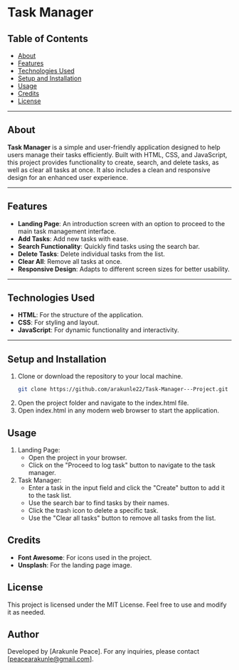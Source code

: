 # Task Manager

## Table of Contents
- [About](#about)
- [Features](#features)
- [Technologies Used](#technologies-used)
- [Setup and Installation](#setup-and-installation)
- [Usage](#usage)
- [Credits](#credits)
- [License](#license)

---

## About
**Task Manager** is a simple and user-friendly application designed to help users manage their tasks efficiently. Built with HTML, CSS, and JavaScript, this project provides functionality to create, search, and delete tasks, as well as clear all tasks at once. It also includes a clean and responsive design for an enhanced user experience.

---

## Features
- **Landing Page**: An introduction screen with an option to proceed to the main task management interface.
- **Add Tasks**: Add new tasks with ease.
- **Search Functionality**: Quickly find tasks using the search bar.
- **Delete Tasks**: Delete individual tasks from the list.
- **Clear All**: Remove all tasks at once.
- **Responsive Design**: Adapts to different screen sizes for better usability.

---

## Technologies Used
- **HTML**: For the structure of the application.
- **CSS**: For styling and layout.
- **JavaScript**: For dynamic functionality and interactivity.

---

## Setup and Installation
1. Clone or download the repository to your local machine.
   ```bash
   git clone https://github.com/arakunle22/Task-Manager---Project.git
2. Open the project folder and navigate to the index.html file.
3. Open index.html in any modern web browser to start the application.

## Usage
1. Landing Page:
    - Open the project in your browser.
    - Click on the "Proceed to log task" button to navigate to the task manager.
2. Task Manager:
    - Enter a task in the input field and click the "Create" button to add it to the task list.
    - Use the search bar to find tasks by their names.
    - Click the trash icon to delete a specific task.
    - Use the "Clear all tasks" button to remove all tasks from the list.



## Credits
- **Font Awesome**: For icons used in the project.
- **Unsplash**: For the landing page image.


## License
This project is licensed under the MIT License. Feel free to use and modify it as needed.

## Author
Developed by [Arakunle Peace]. For any inquiries, please contact [peacearakunle@gmail.com].


